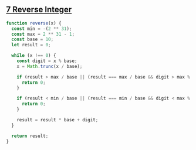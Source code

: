 ## [7 Reverse Integer](https://leetcode.com/problems/reverse-integer/description/)

<!-- notecardId: 1745850076622 -->

```js
function reverse(x) {
  const min = -(2 ** 31);
  const max = 2 ** 31 - 1;
  const base = 10;
  let result = 0;

  while (x !== 0) {
    const digit = x % base;
    x = Math.trunc(x / base);

    if (result > max / base || (result === max / base && digit > max % base)) {
      return 0;
    }

    if (result < min / base || (result === min / base && digit < max % base)) {
      return 0;
    }

    result = result * base + digit;
  }

  return result;
}
```
